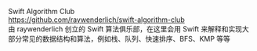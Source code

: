






Swift Algorithm Club  
https://github.com/raywenderlich/swift-algorithm-club  
由 raywenderlich 创立的 Swift 算法俱乐部，在这里会用 Swift 来解释和实现大部分常见的数据结构和算法，例如栈、队列、快速排序、BFS、KMP 等等  



